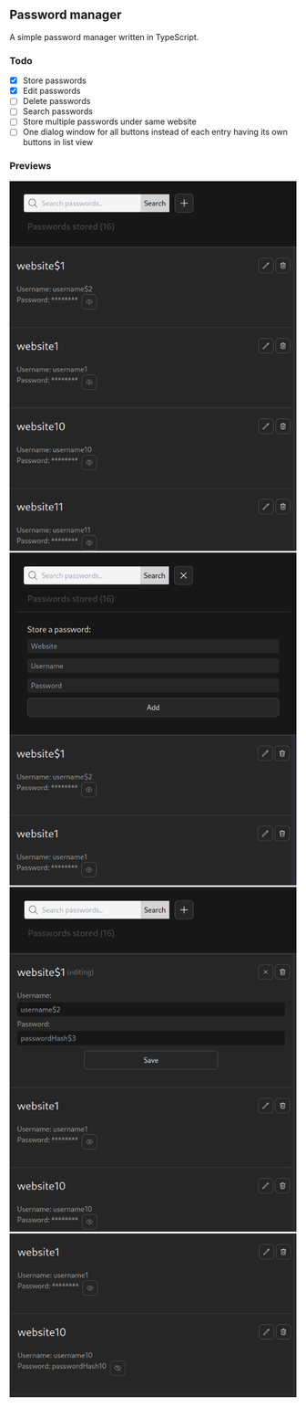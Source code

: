 
## Password manager

A simple password manager written in TypeScript.

### Todo

- [x] Store passwords
- [x] Edit passwords
- [ ] Delete passwords
- [ ] Search passwords
- [ ] Store multiple passwords under same website
- [ ] One dialog window for all buttons instead of each entry having its own buttons in list view

### Previews

![preview1](./previews/preview1.png "Main page")
![preview2](./previews/preview2.png "Store a password")
![preview3](./previews/preview3.png "Edit a password")
![preview4](./previews/preview4.png "Show/hide password")